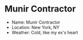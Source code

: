 # Munir Contractor

* Name: Munir Contractor
* Location: New York, NY
* Weather: Cold, like my ex's heart
